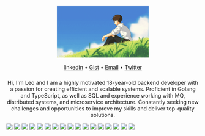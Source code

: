 <p align="center"><img width="240" src="anime2.gif" /></p>

<p align="center"><a href="https://www.linkedin.com/in/leo-antony-1834a2230/">linkedin</a> • <a href="https://gist.github.com/leoantony72">Gist</a> • <a href="mailto:leoantony102@gmail.com">Email</a> • <a href="https://twitter.com/serpico_z">Twitter</a></p>

<h3 align="center"></h3>
<p align="center">Hi, I'm Leo and I am a highly motivated 18-year-old backend developer with a passion for creating efficient and scalable systems. Proficient in Golang and TypeScript, as well as SQL and experience working with MQ, distributed systems, and microservice architecture. Constantly seeking new challenges and opportunities to improve my skills and deliver top-quality solutions.




![](https://img.shields.io/badge/Code-JavaScript-informational?style=flat&logo=JavaScript&logoColor=white&color=a3265d)
![](https://img.shields.io/badge/Code-TypeScript-informational?style=flat&logo=TypeScript&logoColor=white&color=a3265d)
![](https://img.shields.io/badge/Code-Python-informational?style=flat&logo=Python&logoColor=white&color=a3265d)
![](https://img.shields.io/badge/Code-Node.js-informational?style=flat&logo=Node.js&logoColor=white&color=a3265d)
![](https://img.shields.io/badge/Code-Express.js-informational?style=flat&logo=Express.js&logoColor=white&color=a3265d)
![](https://img.shields.io/badge/Nosql-MongoDB-informational?style=flat&logo=MongoDB&logoColor=white&color=a3265d)
![](https://img.shields.io/badge/Nosql-Redis-informational?style=flat&logo=Redis&logoColor=white&color=a3265d)
![](https://img.shields.io/badge/SQL-PostgreSQL-informational?style=flat&logo=PostgreSQL&logoColor=white&color=a3265d)
![](https://img.shields.io/badge/ORM-Prisma-informational?style=flat&logo=Prisma&logoColor=white&color=a3265d)
![](https://img.shields.io/badge/MQ-Kafka-informational?style=flat&logo=Kafka&logoColor=white&color=a3265d)
![](https://img.shields.io/badge/Bash-Shell_Script-informational?style=flat&logo=gnu-bash&logoColor=white&color=a3265d)
![](https://img.shields.io/badge/Test-Jest-informational?style=flat&logo=jest&logoColor=white&color=a3265d)
![](https://img.shields.io/badge/Tools-Docker-informational?style=flat&logo=docker&logoColor=white&color=a3265d)
![](https://img.shields.io/badge/Tools-NGINX-informational?style=flat&logo=nginx&logoColor=white&color=a3265d)
![](https://img.shields.io/badge/Tools-Figma-informational?style=flat&logo=Figma&logoColor=white&color=a3265d)
![](https://img.shields.io/badge/Tools-Postman-informational?style=flat&logo=Postman&logoColor=white&color=a3265d)
![](https://img.shields.io/badge/Tools-GitHub-informational?style=flat&logo=GitHub&logoColor=white&color=a3265d)
